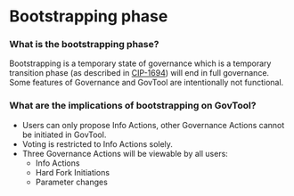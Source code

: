 # Bootstrapping phase

### What is the bootstrapping phase?

Bootstrapping is a temporary state of governance which is a temporary transition phase (as described in [CIP-1694](https://github.com/cardano-foundation/CIPs/blob/master/CIP-1694/README.md#bootstrapping-phase))  will end in full  governance. Some features of Governance and GovTool are intentionally not functional.

### What are the implications of bootstrapping on GovTool?

* Users can only propose Info Actions, other Governance Actions cannot be initiated in GovTool.
* Voting is restricted to Info Actions solely.
* Three Governance Actions will be viewable by all users:&#x20;
  * Info Actions
  * Hard Fork Initiations
  * Parameter changes

